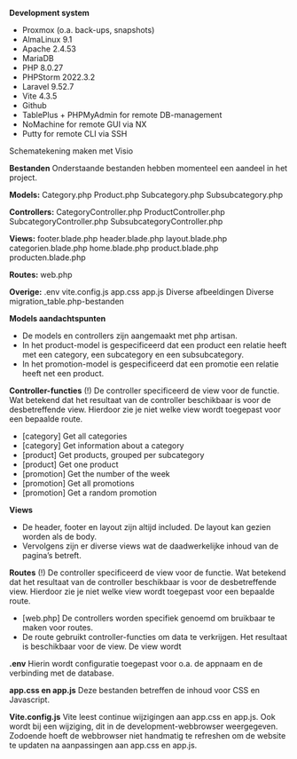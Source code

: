 **Development system**
- Proxmox (o.a. back-ups, snapshots)
- AlmaLinux 9.1
- Apache 2.4.53
- MariaDB
- PHP 8.0.27
- PHPStorm 2022.3.2
- Laravel 9.52.7
- Vite 4.3.5
- Github
- TablePlus + PHPMyAdmin for remote DB-management
- NoMachine for remote GUI via NX
- Putty for remote CLI via SSH

Schematekening maken met Visio

**Bestanden**
Onderstaande bestanden hebben momenteel een aandeel in het project.

**Models:**
Category.php
Product.php
Subcategory.php
Subsubcategory.php

**Controllers:**
CategoryController.php
ProductController.php
SubcategoryController.php
SubsubcategoryController.php

**Views:**
footer.blade.php
header.blade.php
layout.blade.php
categorien.blade.php
home.blade.php
product.blade.php
producten.blade.php

**Routes:**
web.php

**Overige:**
.env
vite.config.js
app.css
app.js
Diverse afbeeldingen
Diverse migration_table.php-bestanden


**Models aandachtspunten**
-	De models en controllers zijn aangemaakt met php artisan.
-	In het product-model is gespecificeerd dat een product een relatie heeft met een category, een subcategory en een subsubcategory.
-	In het promotion-model is gespecificeerd dat een promotie een relatie heeft net een product.

**Controller-functies**
(!) De controller specificeerd de view voor de functie. Wat betekend dat het resultaat van de controller beschikbaar is voor de desbetreffende view. Hierdoor zie je niet welke view wordt toegepast voor een bepaalde route.
-	[category] Get all categories
-	[category] Get information about a category
-	[product] Get products, grouped per subcategory
-	[product] Get one product
-	[promotion] Get the number of the week
-	[promotion] Get all promotions
-	[promotion] Get a random promotion

**Views**
-	De header, footer en layout zijn altijd included. De layout kan gezien worden als de body.
-	Vervolgens zijn er diverse views wat de daadwerkelijke inhoud van de pagina’s betreft.

**Routes**
(!) De controller specificeerd de view voor de functie. Wat betekend dat het resultaat van de controller beschikbaar is voor de desbetreffende view. Hierdoor zie je niet welke view wordt toegepast voor een bepaalde route.
-	[web.php] De controllers worden specifiek genoemd om bruikbaar te maken voor routes.
-	De route gebruikt controller-functies om data te verkrijgen. Het resultaat is beschikbaar voor de view. De view wordt

**.env**
Hierin wordt configuratie toegepast voor o.a. de appnaam en de verbinding met de database.

**app.css en app.js**
Deze bestanden betreffen de inhoud voor CSS en Javascript.

**Vite.config.js**
Vite leest continue wijzigingen aan app.css en app.js. Ook wordt bij een wijziging, dit in de development-webbrowser weergegeven. Zodoende hoeft de webbrowser niet handmatig te refreshen om de website te updaten na aanpassingen aan app.css en app.js.

